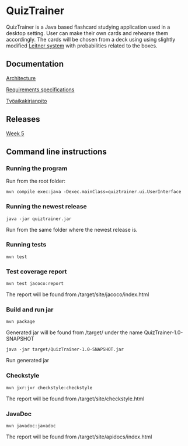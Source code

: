 # QuizTrainer

QuizTrainer is a Java based flashcard studying application used in a desktop setting. User can make their own cards and rehearse them accordingly. The cards will be chosen from a deck using using slightly modified [Leitner system](https://en.wikipedia.org/wiki/Leitner_system) with probabilities related to the boxes.

## Documentation
[Architecture](https://github.com/tommise/ot-harjoitustyo/blob/master/documentation/architecture.md)

[Requirements specifications](https://github.com/tommise/ot-harjoitustyo/blob/master/documentation/requirements_specifications.md)

[Työaikakirjanpito](https://github.com/tommise/ot-harjoitustyo/blob/master/documentation/tuntikirjanpito.md)
## Releases
[Week 5](https://github.com/tommise/ot-harjoitustyo/releases/tag/week5)

## Command line instructions

### Running the program
Run from the root folder:
```
mvn compile exec:java -Dexec.mainClass=quiztrainer.ui.UserInterface
```
### Running the newest release
```
java -jar quiztrainer.jar
```
Run from the same folder where the newest release is.
### Running tests
```
mvn test
```
### Test coverage report
```
mvn test jacoco:report
```
The report will be found from /target/site/jacoco/index.html
### Build and run jar
```
mvn package
```
Generated jar will be found from /target/ under the name QuizTrainer-1.0-SNAPSHOT

```
java -jar target/QuizTrainer-1.0-SNAPSHOT.jar
```
Run generated jar
### Checkstyle
```
mvn jxr:jxr checkstyle:checkstyle
```
The report will be found from /target/site/checkstyle.html
### JavaDoc
```
mvn javadoc:javadoc
```
The report will be found from /target/site/apidocs/index.html

